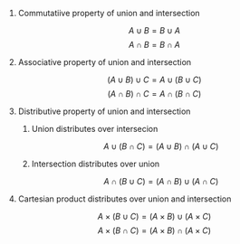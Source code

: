 1. Commutatiive property of union and intersection

   $$ A \cup B = B \cup A  $$
   $$ A \cap B = B \cap A  $$

2. Associative property of union and intersection

   $$ (A \cup B) \cup C = A \cup (B \cup C) $$
   $$ (A \cap B) \cap C = A \cap (B \cap C) $$

3. Distributive property of union and intersection

   1. Union distributes over intersecion

      $$ A \cup (B \cap C) = (A \cup B) \cap (A \cup C) $$
    
   2. Intersection distributes over union

      $$ A \cap (B \cup C) = (A \cap B) \cup (A \cap C) $$

4. Cartesian product distributes over union and intersection

   $$ A \times (B \cup C) = (A \times B) \cup (A \times C) $$ 
   $$ A \times (B \cap C) = (A \times B) \cap (A \times C) $$ 